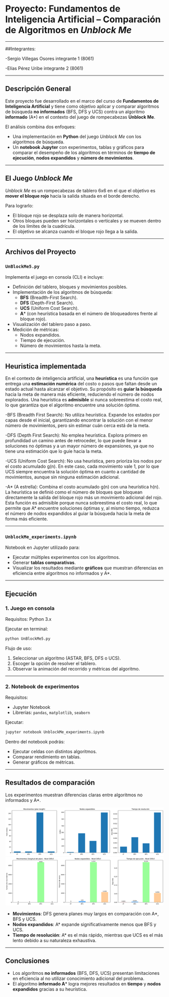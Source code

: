# Proyecto: Fundamentos de Inteligencia Artificial – Comparación de Algoritmos en *Unblock Me*

---

##Integrantes:

-Sergio Villegas Osores integrante 1 (8061)

-Elías Pérez Uribe integrante 2 (8061)

---

## Descripción General
Este proyecto fue desarrollado en el marco del curso de **Fundamentos de Inteligencia Artificial** y tiene como objetivo aplicar y comparar algoritmos de búsqueda **no informados** (BFS, DFS y UCS) contra un algoritmo **informado** (A*) en el contexto del juego de rompecabezas **Unblock Me**.

El análisis combina dos enfoques:
- Una implementación en **Python** del juego *Unblock Me* con los algoritmos de búsqueda.
- Un **notebook Jupyter** con experimentos, tablas y gráficos para comparar el desempeño de los algoritmos en términos de **tiempo de ejecución**, **nodos expandidos** y **número de movimientos**.

---

## El Juego *Unblock Me*
*Unblock Me* es un rompecabezas de tablero 6x6 en el que el objetivo es **mover el bloque rojo** hacia la salida situada en el borde derecho.  

Para lograrlo:
- El bloque rojo se desplaza solo de manera horizontal.
- Otros bloques pueden ser horizontales o verticales y se mueven dentro de los límites de la cuadrícula.
- El objetivo se alcanza cuando el bloque rojo llega a la salida.

---

## Archivos del Proyecto
### `UnBlockMe5.py`
Implementa el juego en consola (CLI) e incluye:
- Definición del tablero, bloques y movimientos posibles.
- Implementación de los algoritmos de búsqueda:
  - **BFS** (Breadth-First Search).
  - **DFS** (Depth-First Search).
  - **UCS** (Uniform Cost Search).
  - **A*** (con heurística basada en el número de bloqueadores frente al bloque rojo).
- Visualización del tablero paso a paso.
- Medición de métricas:
  - Nodos expandidos.
  - Tiempo de ejecución.
  - Número de movimientos hasta la meta.

---
## Heuristica implementada 

En el contexto de inteligencia artificial, una **heurística** es una función que entrega una **estimación numérica** del costo o pasos que faltan desde un estado actual hasta alcanzar el objetivo. Su propósito es **guiar la búsqueda** hacia la meta de manera más eficiente, reduciendo el número de nodos explorados. Una heurística es **admisible** si nunca sobreestima el costo real, lo que garantiza que el algoritmo encuentre una solución óptima.

-BFS (Breadth First Search):
No utiliza heurística. Expande los estados por capas desde el inicial, garantizando encontrar la solución con el menor número de movimientos, pero sin estimar cuán cerca está de la meta.

-DFS (Depth First Search):
No emplea heurística. Explora primero en profundidad un camino antes de retroceder, lo que puede llevar a soluciones no óptimas y a un mayor número de expansiones, ya que no tiene una estimación que lo guíe hacia la meta.

-UCS (Uniform Cost Search):
No usa heurística, pero prioriza los nodos por el costo acumulado g(n). En este caso, cada movimiento vale 1, por lo que UCS siempre encuentra la solución óptima en cuanto a cantidad de movimientos, aunque sin ninguna estimación adicional.

-A* (A estrella):
Combina el costo acumulado g(n) con una heurística h(n). La heurística se definió como el número de bloques que bloquean directamente la salida del bloque rojo más un movimiento adicional del rojo. Esta función es admisible porque nunca sobreestima el costo real, lo que permite que A* encuentre soluciones óptimas y, al mismo tiempo, reduzca el número de nodos expandidos al guiar la búsqueda hacia la meta de forma más eficiente.

---


### `UnblockMe_experiments.ipynb`
Notebook en Jupyter utilizado para:
- Ejecutar múltiples experimentos con los algoritmos.
- Generar **tablas comparativas**.
- Visualizar los resultados mediante **gráficos** que muestran diferencias en eficiencia entre algoritmos no informados y A*.

---

## Ejecución
### 1. Juego en consola
Requisitos: Python 3.x  

Ejecutar en terminal:
```bash
python UnBlockMe5.py
```

Flujo de uso:
1. Seleccionar un algoritmo (ASTAR, BFS, DFS o UCS).
2. Escoger la opción de resolver el tablero.
3. Observar la animación del recorrido y métricas del algoritmo.

---

### 2. Notebook de experimentos
Requisitos:  
- Jupyter Notebook  
- Librerías: `pandas`, `matplotlib`, `seaborn`

Ejecutar:
```bash
jupyter notebook UnblockMe_experiments.ipynb
```

Dentro del notebook podrás:
- Ejecutar celdas con distintos algoritmos.
- Comparar rendimiento en tablas.
- Generar gráficos de métricas.

---

## Resultados de comparación

Los experimentos muestran diferencias claras entre algoritmos no informados y A*.  

![Resultados](descarga(4).png)
![Resultados Nivel dificil](output.png)

- **Movimientos**: DFS genera planes muy largos en comparación con A*, BFS y UCS.  
- **Nodos expandidos**: A* expande significativamente menos que BFS y UCS.  
- **Tiempo de resolución**: A* es el más rápido, mientras que UCS es el más lento debido a su naturaleza exhaustiva.  

---

## Conclusiones
- Los algoritmos **no informados** (BFS, DFS, UCS) presentan limitaciones en eficiencia al no utilizar conocimiento adicional del problema.  
- El algoritmo **informado A*** logra mejores resultados en **tiempo** y **nodos expandidos** gracias a su heurística.  
